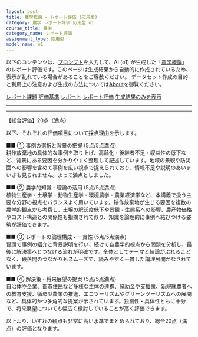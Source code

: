 ```yaml
---
layout: post
title: 農学概論 - レポート評価 (応用型)
category: 農学 レポート評価 応用型 o1
course_title: 農学
category_name: レポート評価
assignment_type: 応用型
model_name: o1
---
```


以下のコンテンツは、[プロンプト](https://github.com/takedatoshiyuki/synthetic_assignments/tree/main/generated/農学/o1/prompt_レポート評価-応用型.md)を入力して、AI (o1) が生成した「[農学概論](/contents/農学/)」のレポート評価です。このページは生成結果から自動的に作成されているため、表示が乱れている場合があることをご容赦ください。
データセット作成の目的と利用上の注意および生成の方法については[About](/About)を御覧ください。

[レポート課題](../レポート課題-応用型)
[評価基準](../評価基準-応用型)
[レポート](../レポート-応用型)
[レポート評価](../レポート評価-応用型)
[生成結果のみを表示](https://github.com/takedatoshiyuki/synthetic_assignments/tree/main/generated/農学/o1/レポート評価-応用型.md)
  

***
***
  
【総合評価】20点（満点）

以下、それぞれの評価項目について採点理由を示します。

■■ ① 事例の選択と背景の把握 (5点/5点満点)  
耕作放棄地の具体的な事例を取り上げ、高齢化・後継者不足・収益性の低下など、背景にある要因を分かりやすく整理して記述しています。地域の景観や防災面への影響を含めて事例を広い視点で捉えられており、情報不足や説明のあいまいさも見られません。よって満点としました。

■■ ② 農学的知識・理論の活用 (5点/5点満点)  
植物生産学・土壌学・動物生産学・環境農学・農業経済学など、本講義で扱う主要な分野の視点をバランスよく用いています。耕作放棄地が生じる要因を複数の農学的観点から考察し、土壌の肥沃度低下や景観・生態系への影響、農産物価格やコスト構造との関係性も指摘されており、知識を論理的に事例へ結びつける姿勢が評価できます。

■■ ③ レポートの論理構成・一貫性 (5点/5点満点)  
冒頭で事例の紹介と背景説明を行い、続けて各農学的視点から問題を分析し、最後に解決策へとつなげる流れが明確です。全体としてテーマと結論がぶれることなく、段落間のつながりもスムーズで、読みやすく一貫した論理展開がなされています。

■■ ④ 解決策・将来展望の提案 (5点/5点満点)  
自治体や企業、都市住民など多様な主体の連携、補助金や支援策、新規就農者への教育支援、循環型農業の推進、エコツーリズムやグリーンツーリズムへの展開など、具体的かつ多角的な提案が示されています。独創性・具体性ともに十分で、将来展望についても幅広く検討していることが高く評価できます。

以上より、いずれの観点も非常に高い水準でまとめられており、総合20点（満点）の評価となります。
